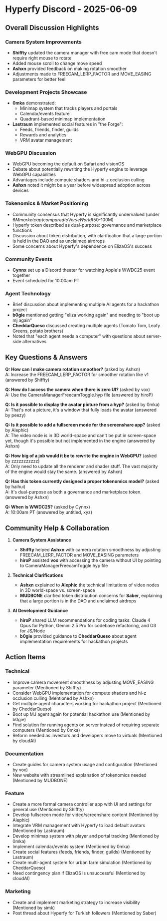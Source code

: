 # Hyperfy Discord - 2025-06-09

## Overall Discussion Highlights

### Camera System Improvements
- **Shiffty** updated the camera manager with free cam mode that doesn't require right mouse to rotate
- Added mouse scroll to change move speed
- **Ashxn** provided feedback on making rotation smoother
- Adjustments made to FREECAM_LERP_FACTOR and MOVE_EASING parameters for better feel

### Development Projects Showcase
- **0mka** demonstrated:
  - Minimap system that tracks players and portals
  - Calendar/events feature
  - Quadrant-based minimap implementation
- **Lastraum** implemented social features in "the Forge":
  - Feeds, friends, finder, guilds
  - Rewards and analytics
  - VRM avatar management

### WebGPU Discussion
- WebGPU becoming the default on Safari and visionOS
- Debate about potentially rewriting the Hyperfy engine to leverage WebGPU capabilities
- Advantages include compute shaders and hi-z occlusion culling
- **Ashxn** noted it might be a year before widespread adoption across devices

### Tokenomics & Market Positioning
- Community consensus that Hyperfy is significantly undervalued (under $6M market cap) compared to Verse World ($50-100M)
- Hyperfy token described as dual-purpose: governance and marketplace functions
- Discussion about token distribution, with clarification that a large portion is held in the DAO and as unclaimed airdrops
- Some concerns about Hyperfy's dependence on ElizaOS's success

### Community Events
- **Cynnx** set up a Discord theater for watching Apple's WWDC25 event together
- Event scheduled for 10:00am PT

### Agent Technology
- Brief discussion about implementing multiple AI agents for a hackathon project
- **b0gie** mentioned getting "eliza working again" and needing to "boot up mj again"
- **CheddarQueso** discussed creating multiple agents (Tomato Tom, Leafy Greens, potato brothers)
- Noted that "each agent needs a computer" with questions about server-side alternatives

## Key Questions & Answers

**Q: How can I make camera rotation smoother?** (asked by Ashxn)  
A: Increase the FREECAM_LERP_FACTOR for smoother rotation like v1 (answered by Shiffty)

**Q: How do I access the camera when there is zero UI?** (asked by vox)  
A: Use the CameraManagerFreecamToggle.hyp file (answered by hiroP)

**Q: Is it possible to display the avatar picture from a hyp?** (asked by 0mka)  
A: That's not a picture, it's a window that fully loads the avatar (answered by peezy)

**Q: Is it possible to add a fullscreen mode for the screenshare app?** (asked by Alephic)  
A: The video node is in 3D world-space and can't be put in screen-space yet, though it's possible but not implemented in the engine (answered by Ashxn)

**Q: How big of a job would it be to rewrite the engine in WebGPU?** (asked by zzzzzzzzzzz)  
A: Only need to update all the renderer and shader stuff. The vast majority of the engine would stay the same. (answered by Ashxn)

**Q: Has this token currently designed a proper tokenomics model?** (asked by haihui)  
A: It's dual-purpose as both a governance and marketplace token. (answered by Ashxn)

**Q: When is WWDC25?** (asked by Cynnx)  
A: 10:00am PT (answered by untitled, xyz)

## Community Help & Collaboration

1. **Camera System Assistance**
   - **Shiffty** helped **Ashxn** with camera rotation smoothness by adjusting FREECAM_LERP_FACTOR and MOVE_EASING parameters
   - **hiroP** assisted **vox** with accessing the camera without UI by pointing to CameraManagerFreecamToggle.hyp file

2. **Technical Clarifications**
   - **Ashxn** explained to **Alephic** the technical limitations of video nodes in 3D world-space vs. screen-space
   - **MUDBONE** clarified token distribution concerns for **Saber**, explaining that a large portion is in the DAO and unclaimed airdrops

3. **AI Development Guidance**
   - **hiroP** shared LLM recommendations for coding tasks: Claude 4 Opus for Python, Gemini 2.5 Pro for codebase refactoring, and O3 for JS/Node
   - **b0gie** provided guidance to **CheddarQueso** about agent implementation requirements for hackathon projects

## Action Items

### Technical
- Improve camera movement smoothness by adjusting MOVE_EASING parameter (Mentioned by Shiffty)
- Consider WebGPU implementation for compute shaders and hi-z occlusion culling (Mentioned by Ashxn)
- Get multiple agent characters working for hackathon project (Mentioned by CheddarQueso)
- Boot up MJ agent again for potential hackathon use (Mentioned by b0gie)
- Find solution for running agents on server instead of requiring separate computers (Mentioned by 0mka)
- Reform needed as investors and developers move to virtuals (Mentioned by cloudAI)

### Documentation
- Create guides for camera system usage and configuration (Mentioned by vox)
- New website with streamlined explanation of tokenomics needed (Mentioned by MUDBONE)

### Feature
- Create a more formal camera controller app with UI and settings for general use (Mentioned by Shiffty)
- Develop fullscreen mode for video/screenshare content (Mentioned by Alephic)
- Integrate VRM management with Hyperfy to load default avatars (Mentioned by Lastraum)
- Develop minimap system with player and portal tracking (Mentioned by 0mka)
- Implement calendar/events system (Mentioned by 0mka)
- Create social features (feeds, friends, finder, guilds) (Mentioned by Lastraum)
- Create multi-agent system for urban farm simulation (Mentioned by CheddarQueso)
- Need contingency plan if ElizaOS is unsuccessful (Mentioned by cloudAI)

### Marketing
- Create and implement marketing strategy to increase visibility (Mentioned by simk)
- Post thread about Hyperfy for Turkish followers (Mentioned by Saber)